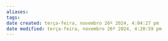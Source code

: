 ```yaml
---
aliases: 
tags: 
date created: terça-feira, novembro 26º 2024, 4:04:27 pm
date modified: terça-feira, novembro 26º 2024, 4:20:59 pm
---
```

